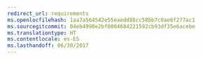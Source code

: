 ```yaml
---
redirect_url: requirements
ms.openlocfilehash: 1aa7a564542e55eaedd88cc58bb7c0ae6f277ac1
ms.sourcegitcommit: 04eb4990e2bf0004684221592cb93df35e6acebe
ms.translationtype: HT
ms.contentlocale: es-ES
ms.lasthandoff: 06/30/2017
---
```

